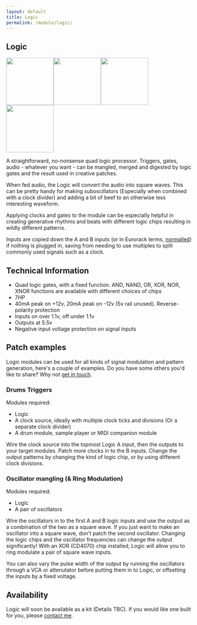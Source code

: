 ```yaml
---
layout: default
title: Logic
permalink: /module/logic/
---
```


## Logic

<a href="../../logic-front.jpg" target="_blank"><img src="../../images/logic-front-thumb.jpg" height="128" width="128" /></a><a href="../../logic-side.jpg" target="_blank"><img src="../../images/logic-side-thumb.jpg" height="128" width="128" /></a><a href="../../logic-rear.jpg" target="_blank"><img src="../../images/logic-rear-thumb.jpg" height="128" width="128" /></a><a href="../../logic-pcbs.jpg" target="_blank"><img src="../../images/logic-pcbs-thumb.jpg" height="128" width="128" /></a>

A straightforward, no-nonsense quad logic processor. Triggers, gates, audio - whatever you want - can be mangled, merged and digested by logic gates and the result used in creative patches.

When fed audio, the Logic will convert the audio into square waves. This can be pretty handy for making suboscillators (Especially when combined with a clock divider) and adding a bit of beef to an otherwise less interesting waveform.

Applying clocks and gates to the module can be especially helpful in creating generative rhythms and beats with different logic chips resulting in wildly different patterns.

Inputs are copied down the A and B inputs (or in Eurorack terms, [normalled](https://learningmodular.com/glossary/normalled/)) if nothing is plugged in, saving from needing to use multiples to split commonly used signals such as a clock.

## Technical Information

- Quad logic gates, with a fixed function. AND, NAND, OR, XOR, NOR, XNOR functions are available with different choices of chips
- 7HP
- 40mA peak on +12v, 20mA peak on -12v (5v rail unused). Reverse-polarity protection
- Inputs on over 1.1v, off under 1.1v
- Outputs at 5.5v
- Negative input voltage protection on signal inputs

## Patch examples

Logic modules can be used for all kinds of signal modulation and pattern generation, here's a couple of examples. Do you have some others you'd like to share? Why not [get in touch](contact/).

### Drums Triggers

Modules required:

- Logic
- A clock source, ideally with multiple clock ticks and divisions (Or a separate clock divider)
- A drum module, sample player or MIDI companion module

Wire the clock source into the topmost Logic A input, then the outputs to your target modules. Patch more clocks in to the B inputs. Change the output patterns by changing the kind of logic chip, or by using different clock divisions.

### Oscillator mangling (& Ring Modulation)

Modules required:

- Logic
- A pair of oscillators

Wire the oscillators in to the first A and B logic inputs and use the output as a combination of the two as a square wave. If you just want to make an oscillator into a square wave, don't patch the second oscillator. Changing the logic chips and the oscillator frequencies can change the output significantly! With an XOR (CD4070) chip installed, Logic will allow you to ring modulate a pair of square wave inputs.

You can also vary the pulse width of the output by running the oscillators through a VCA or attenutator before putting them in to Logic, or offsetting the inputs by a fixed voltage.

## Availability

Logic will soon be available as a kit (Details TBC). If you would like one built for you, please [contact me](contact/).
